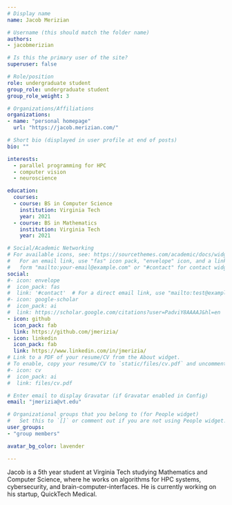 ```yaml
---
# Display name
name: Jacob Merizian

# Username (this should match the folder name)
authors:
- jacobmerizian

# Is this the primary user of the site?
superuser: false

# Role/position
role: undergraduate student
group_role: undergraduate student
group_role_weight: 3

# Organizations/Affiliations
organizations:
- name: "personal homepage"
  url: "https://jacob.merizian.com/"

# Short bio (displayed in user profile at end of posts)
bio: ""

interests:
  - parallel programming for HPC
  - computer vision
  - neuroscience

education:
  courses:
  - course: BS in Computer Science
    institution: Virginia Tech
    year: 2021
  - course: BS in Mathematics
    institution: Virginia Tech
    year: 2021

# Social/Academic Networking
# For available icons, see: https://sourcethemes.com/academic/docs/widgets/#icons
#   For an email link, use "fas" icon pack, "envelope" icon, and a link in the
#   form "mailto:your-email@example.com" or "#contact" for contact widget.
social:
#- icon: envelope
#  icon_pack: fas
#  link: '#contact'  # For a direct email link, use "mailto:test@example.org".
#- icon: google-scholar
#  icon_pack: ai
#  link: https://scholar.google.com/citations?user=PadviY8AAAAJ&hl=en
- icon: github
  icon_pack: fab
  link: https://github.com/jmerizia/
- icon: linkedin
  icon_pack: fab
  link: https://www.linkedin.com/in/jmerizia/
# Link to a PDF of your resume/CV from the About widget.
# To enable, copy your resume/CV to `static/files/cv.pdf` and uncomment the lines below.  
#- icon: cv
#  icon_pack: ai
#  link: files/cv.pdf

# Enter email to display Gravatar (if Gravatar enabled in Config)
email: "jmerizia@vt.edu"

# Organizational groups that you belong to (for People widget)
#   Set this to `[]` or comment out if you are not using People widget.  
user_groups:
- "group members"

avatar_bg_color: lavender

---
```


Jacob is a 5th year student at Virginia Tech studying Mathematics and Computer Science, where he works on algorithms for HPC systems, cybersecurity, and brain-computer-interfaces. He is currently working on his startup, QuickTech Medical.
